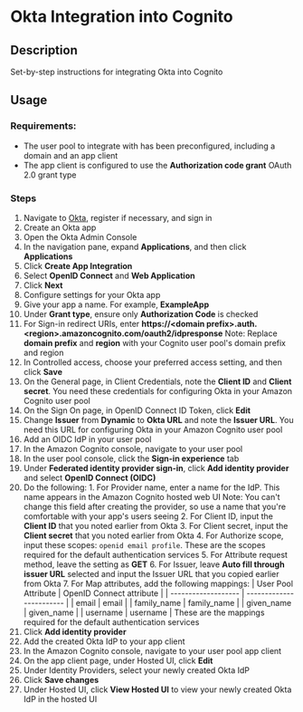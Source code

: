# Okta Integration into Cognito

## Description

Set-by-step instructions for integrating Okta into Cognito

## Usage

### Requirements:
- The user pool to integrate with has been preconfigured, including a domain and an app client
- The app client is configured to use the **Authorization code grant** OAuth 2.0 grant type

### Steps

1. Navigate to [Okta](https://www.okta.com/), register if necessary, and sign in
2. Create an Okta app
  1. Open the Okta Admin Console
  2. In the navigation pane, expand **Applications**, and then click **Applications**
  3. Click **Create App Integration**
  4. Select **OpenID Connect** and **Web Application**
  5. Click **Next**
3. Configure settings for your Okta app
  1. Give your app a name. For example, **ExampleApp**
  2. Under **Grant type**, ensure only **Authorization Code** is checked
  3. For Sign-in redirect URIs, enter **https://\<domain prefix\>.auth.\<region\>.amazoncognito.com/oauth2/idpresponse**
     Note: Replace **domain prefix** and **region** with your Cognito user pool's domain prefix and region
  4. In Controlled access, choose your preferred access setting, and then click **Save**
  5. On the General page, in Client Credentials, note the **Client ID** and **Client secret**. You need these credentials for configuring Okta in your Amazon Cognito user pool
  6. On the Sign On page, in OpenID Connect ID Token, click **Edit**
  7. Change **Issuer** from **Dynamic** to **Okta URL** and note the **Issuer URL**. You need this URL for configuring Okta in your Amazon Cognito user pool
4. Add an OIDC IdP in your user pool
  1.  In the Amazon Cognito console, navigate to your user pool
  2.  In the user pool console, click the **Sign-in experience** tab
  3.  Under **Federated identity provider sign-in**, click **Add identity provider** and select **OpenID Connect (OIDC)**
  4.  Do the following:
    1. For Provider name, enter a name for the IdP. This name appears in the Amazon Cognito hosted web UI
       Note: You can't change this field after creating the provider, so use a name that you're comfortable with your app's users seeing
    2. For Client ID, input the **Client ID** that you noted earlier from Okta
    3. For Client secret, input the **Client secret** that you noted earlier from Okta
    4. For Authorize scope, input these scopes: `openid email profile`. These are the scopes required for the default authentication services
    5. For Attribute request method, leave the setting as **GET**
    6. For Issuer, leave **Auto fill through issuer URL** selected and input the Issuer URL that you copied earlier from Okta
    7. For Map attributes, add the following mappings:
      | User Pool Attribute | OpenID Connect attribute |
      | ------------------- | ------------------------ |
      | email               | email                    |
      | family_name         | family_name              |
      | given_name          | given_name               |
      | username            | username                 |
      These are the mappings required for the default authentication services
  5.  Click **Add identity provider**
5. Add the created Okta IdP to your app client
  1. In the Amazon Cognito console, navigate to your user pool app client
  2. On the app client page, under Hosted UI, click **Edit**
  3. Under Identity Providers, select your newly created Okta IdP
  4. Click **Save changes**
  5. Under Hosted UI, click **View Hosted UI** to view your newly created Okta IdP in the hosted UI
